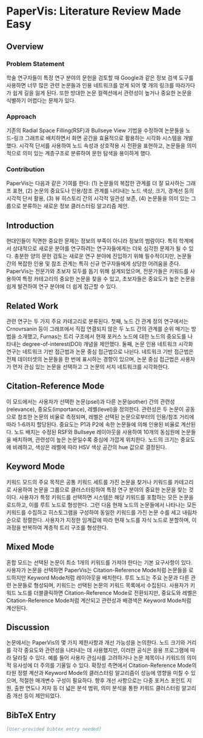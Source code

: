 # PaperVis: Literature Review Made Easy

## Overview
### Problem Statement
학술 연구자들이 특정 연구 분야의 문헌을 검토할 때 Google과 같은 정보 검색 도구를 사용하면 너무 많은 관련 논문들과 인용 네트워크를 얻게 되어 몇 개의 링크를 따라가다가 쉽게 길을 잃게 된다. 또한 방대한 논문 컬렉션에서 관련성이 높거나 중요한 논문을 식별하기 어렵다는 문제가 있다.

### Approach
기존의 Radial Space Filling(RSF)과 Bullseye View 기법을 수정하여 논문들을 노드-링크 그래프로 배치하면서 화면 공간을 효율적으로 활용하는 시각화 시스템을 개발했다. 시각적 단서를 사용하여 노드 속성과 상호작용 시 전환을 표현하고, 논문들을 의미적으로 의미 있는 계층구조로 분류하여 문헌 탐색을 용이하게 했다.

### Contribution
PaperVis는 다음과 같은 기여를 한다: (1) 논문들의 복잡한 관계를 더 잘 묘사하는 그래프 표현, (2) 논문의 중요도나 인용/참조 관계를 나타내는 노드 색상, 크기, 경계선 등의 시각적 단서 활용, (3) 뷰 히스토리 간의 시각적 일관성 보존, (4) 논문들을 의미 있는 그룹으로 분류하는 새로운 정보 클러스터링 알고리즘 제안.

## Introduction
현대인들이 직면한 중요한 문제는 정보의 부족이 아니라 정보의 범람이다. 특히 학계에서 상대적으로 새로운 분야를 연구하려는 연구자들에게는 더욱 심각한 문제가 될 수 있다. 충분한 양의 문헌 검토는 새로운 연구 분야에 진입하기 위해 필수적이지만, 논문들 간의 복잡한 인용 및 참조 관계는 특히 신규 연구자들에게 상당한 어려움을 준다. PaperVis는 전문가와 초보자 모두를 돕기 위해 설계되었으며, 전문가들은 키워드를 사용하여 특정 카테고리의 중요한 논문을 찾을 수 있고, 초보자들은 중요도가 높은 논문을 쉽게 발견하여 연구 분야에 더 쉽게 접근할 수 있다.

## Related Work
관련 연구는 두 가지 주요 카테고리로 분류된다. 첫째, 노드 간 관계 정의 연구에서는 Crnovrsanin 등이 그래프에서 직접 연결되지 않은 두 노드 간의 관계를 순위 매기는 방법을 소개했고, Furnas는 트리 구조에서 현재 포커스 노드에 대한 노드의 중요도를 나타내는 degree-of-interest(DOI) 개념을 제안했다. 둘째, 논문 인용 네트워크 시각화 연구는 네트워크 기반 접근법과 논문 중심 접근법으로 나뉜다. 네트워크 기반 접근법은 전체 데이터셋의 논문들을 한 번에 표시하는 경향이 있으며, 논문 중심 접근법은 사용자가 먼저 관심 있는 논문을 선택하고 그 논문의 서지 네트워크를 시각화한다.

## Citation-Reference Mode
이 모드에서는 사용자가 선택한 논문(psel)과 다른 논문(pother) 간의 관련성(relevance), 중요도(importance), 레벨(level)을 정의한다. 관련성은 두 논문이 공동으로 참조한 논문의 비율로 측정되며, 레벨은 선택된 논문으로부터의 인용/참조 거리에 따라 1-6까지 할당된다. 중요도는 P1과 P2에 속한 논문들에 의해 인용된 비율로 계산된다. 노드 배치는 수정된 RSF와 Bullseye 레이아웃을 사용하여 10개의 동심원에 논문들을 배치하며, 관련성이 높은 논문일수록 중심에 가깝게 위치한다. 노드의 크기는 중요도에 비례하고, 색상은 레벨에 따라 HSV 색상 공간의 hue 값으로 결정된다.

## Keyword Mode
키워드 모드의 주요 목적은 공통 키워드 세트를 가진 논문을 찾거나 키워드를 카테고리로 사용하여 논문을 그룹으로 클러스터링하여 특정 연구 분야의 중요한 논문을 찾는 것이다. 사용자가 특정 키워드를 선택하면 시스템은 해당 키워드를 포함하는 모든 논문을 로드하고, 이를 루트 노드로 형성한다. 그런 다음 현재 노드의 논문들에서 나타나는 모든 키워드를 수집하고 히스토그램을 구성하여 동일한 키워드를 가진 논문 수를 세고 내림차순으로 정렬한다. 사용자가 지정한 임계값에 따라 현재 노드를 자식 노드로 분할하며, 이 과정을 반복하여 계층적 트리 구조를 형성한다.

## Mixed Mode
혼합 모드는 선택된 논문이 최소 1개의 키워드를 가져야 한다는 기본 요구사항이 있다. 사용자가 논문을 선택하면 PaperVis는 Citation-Reference Mode처럼 논문들을 로드하지만 Keyword Mode처럼 레이아웃을 배치한다. 루트 노드는 주요 논문과 다른 관련 논문들로 형성되며, 키워드는 선택된 논문의 키워드 목록에서 수집된다. 사용자가 키워드 노드를 더블클릭하면 Citation-Reference Mode로 전환되지만, 중요도와 레벨은 Citation-Reference Mode처럼 계산되고 관련성과 배경색은 Keyword Mode처럼 계산된다.

## Discussion
논문에서는 PaperVis의 몇 가지 제한사항과 개선 가능성을 논의한다. 노드 크기와 거리를 각각 중요도와 관련성을 나타내는 데 사용했지만, 이러한 공식은 응용 프로그램에 따라 달라질 수 있다. 예를 들어 사용자 관심사를 고려하거나 논문 제목이나 키워드의 의미적 유사성에 더 주의를 기울일 수 있다. 확장성 측면에서 Citation-Reference Mode의 타원 정렬 계산과 Keyword Mode의 클러스터링 알고리즘이 성능에 영향을 미칠 수 있으며, 적절한 매개변수 구성이 필요하다. 향후 개선 사항으로는 다중 포커스 포인트 지원, 출판 연도나 저자 등 더 넓은 분석 범위, 의미 분석을 통한 키워드 클러스터링 알고리즘 개선 등이 제안되었다.

## BibTeX Entry
```bibtex
[User-provided bibtex entry needed]
```